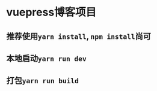 # vuepress博客项目

## 推荐使用`yarn install`, `npm install`尚可

## 本地启动`yarn run dev`

## 打包`yarn run build`
